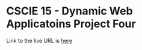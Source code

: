 # CSCIE 15 - Dynamic Web Applicatoins Project Four

Link to the live URL is [here](http://p4.pranaymarella.me/)
